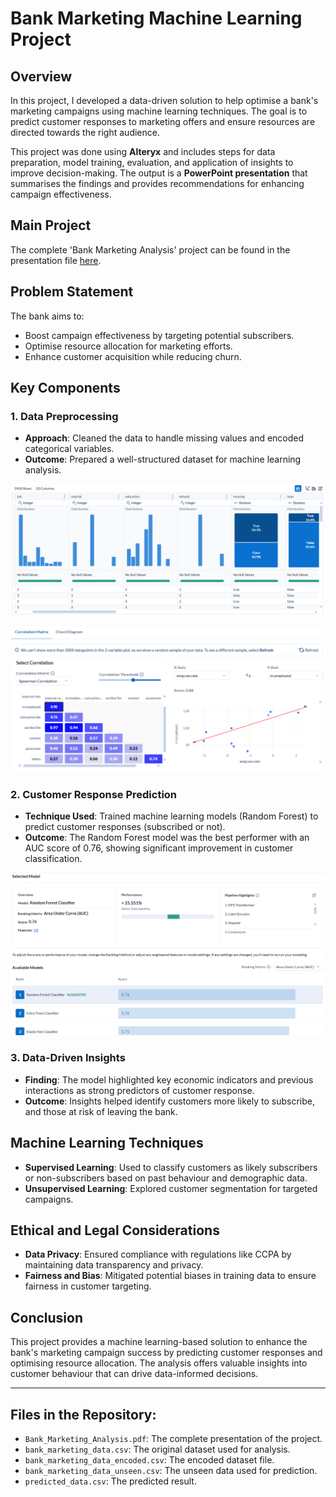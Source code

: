 # Bank Marketing Machine Learning Project

## Overview
In this project, I developed a data-driven solution to help optimise a bank's marketing campaigns using machine learning techniques. The goal is to predict customer responses to marketing offers and ensure resources are directed towards the right audience.

This project was done using **Alteryx** and includes steps for data preparation, model training, evaluation, and application of insights to improve decision-making. The output is a **PowerPoint presentation** that summarises the findings and provides recommendations for enhancing campaign effectiveness.

## Main Project
The complete 'Bank Marketing Analysis' project can be found in the presentation file [here](Bank_Marketing_Analysis.pdf).

## Problem Statement
The bank aims to:
- Boost campaign effectiveness by targeting potential subscribers.
- Optimise resource allocation for marketing efforts.
- Enhance customer acquisition while reducing churn.

## Key Components

### 1. Data Preprocessing
- **Approach**: Cleaned the data to handle missing values and encoded categorical variables.
- **Outcome**: Prepared a well-structured dataset for machine learning analysis.
  
![Data Preprocessing](images/data_preprocessing_prepare.png)

![Data Preprocessing - Correlation](images/data_preprocessing_correlation.png)

### 2. Customer Response Prediction 
- **Technique Used**: Trained machine learning models (Random Forest) to predict customer responses (subscribed or not).
- **Outcome**: The Random Forest model was the best performer with an AUC score of 0.76, showing significant improvement in customer classification.

![Model Evaluation - AUC](images/model_evaluation_AUC.png)

### 3. Data-Driven Insights
- **Finding**: The model highlighted key economic indicators and previous interactions as strong predictors of customer response.
- **Outcome**: Insights helped identify customers more likely to subscribe, and those at risk of leaving the bank.

## Machine Learning Techniques
- **Supervised Learning**: Used to classify customers as likely subscribers or non-subscribers based on past behaviour and demographic data.
- **Unsupervised Learning**: Explored customer segmentation for targeted campaigns.

## Ethical and Legal Considerations
- **Data Privacy**: Ensured compliance with regulations like CCPA by maintaining data transparency and privacy.
- **Fairness and Bias**: Mitigated potential biases in training data to ensure fairness in customer targeting.
  
## Conclusion
This project provides a machine learning-based solution to enhance the bank's marketing campaign success by predicting customer responses and optimising resource allocation. The analysis offers valuable insights into customer behaviour that can drive data-informed decisions.

---

## Files in the Repository:
- `Bank_Marketing_Analysis.pdf`: The complete presentation of the project.
- `bank_marketing_data.csv`: The original dataset used for analysis.
- `bank_marketing_data_encoded.csv`: The encoded dataset file.
- `bank_marketing_data_unseen.csv`: The unseen data used for prediction.
- `predicted_data.csv`: The predicted result.

